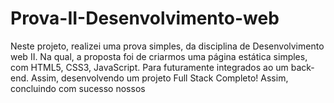 # Prova-II-Desenvolvimento-web
Neste projeto, realizei uma prova simples, da disciplina de Desenvolvimento web II. Na qual, a proposta foi de criarmos uma página estática simples, com HTML5, CSS3, JavaScript. Para futuramente integrados ao um back-end. Assim, desenvolvendo um projeto Full Stack Completo! Assim, concluindo com sucesso nossos 
